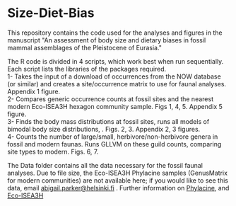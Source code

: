 # Size-Diet-Bias

This repository contains the code used for the analyses and figures in the manuscript "An assessment of body size and dietary biases in fossil mammal assemblages of the Pleistocene of Eurasia." 

The R code is divided in 4 scripts, which work best when run sequentially. Each script lists the libraries of the packages required. <br>
1- Takes the input of a download of occurrences from the NOW database (or similar) and creates a site/occurrence matrix to use for faunal analyses. Appendix 1 figure.<br>
2- Compares generic occurrence counts at fossil sites and the nearest modern Eco-ISEA3H hexagon community sample. Figs 1, 4, 5. Appendix 5 figure. <br>
3- Finds the body mass distributions at fossil sites, runs all models of bimodal body size distributions, . Figs. 2, 3. Appendix 2, 3 figures.<br>
4- Counts the number of large/small, herbivore/non-herbivore genera in fossil and modern faunas. Runs GLLVM on these guild counts, comparing site types to modern. Figs. 6, 7. <br>

The Data folder contains all the data necessary for the fossil faunal analyses. Due to file size, the Eco-ISEA3H Phylacine samples (GenusMatrix for modern communities) are not available here; if you would like to see this data, email abigail.parker@helsinki.fi . Further information on [Phylacine](https://megapast2future.github.io/PHYLACINE_1.2/), and [Eco-ISEA3H](https://etsin.fairdata.fi/dataset/552c6ac2-4677-4a7b-952f-1632b2b9c335)

